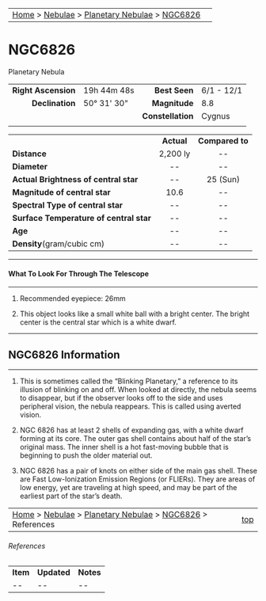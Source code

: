 <script src="/js/whatsup.js"></script>
<script type="text/javascript">
	var objectName ="NGC 6826"
	var objectDesc ="Planetary Nebula"
	var objectImage="other"
</script>

|    |    |
|:---|---:|
|[Home](/notes/#object-notes) > [Nebulae](/notes/#nebulae) > [Planetary Nebulae](../!planetary-nebulae-info) > [NGC6826](#ngc6826)| <div id=whatsup></div> |

# NGC6826
Planetary Nebula

|   |   |   |   |
|--:|:--|--:|:--|
|**Right Ascension**|19h 44m 48s|**Best Seen**|6/1 - 12/1|
|**Declination**    |50&deg; 31' 30"|**Magnitude**|8.8|  
|  |  |**Constellation**|Cygnus|
|  |  |  |  |

|  |  |  |
|--|:--:|:--:|
|  |**Actual**|**Compared to**|
|**Distance**|2,200 ly|--|
|**Diameter**| -- | -- |
|**Actual Brightness of central star**|--| 25 (Sun) |
|**Magnitude of central star**|10.6|--|
|**Spectral Type of central star**|--|--|
|**Surface Temperature of central star**| -- | -- |
|**Age**| -- | -- |
|**Density**(gram/cubic cm)| -- | -- |

---
#### What To Look For Through The Telescope
---

1.	Recommended eyepiece: 26mm

2.	This object looks like a small white ball with a bright center.  The bright center is the central star which is a white dwarf.

---
## NGC6826 Information
---

1.	This is sometimes called the “Blinking Planetary,” a reference to its illusion of blinking on and off.  When looked at directly, the nebula seems to disappear, but if the observer looks off to the side and uses peripheral vision, the nebula reappears.  This is called using averted vision.
 
2.	NGC 6826 has at least 2 shells of expanding gas, with a white dwarf forming at its core.  The outer gas shell contains about half of the star’s original mass.  The inner shell is a hot fast-moving bubble that is beginning to push the older material out.

3.	NGC 6826 has a pair of knots on either side of the main gas shell. These are Fast Low-Ionization Emission Regions (or FLIERs).  They are areas of low energy, yet are traveling at high speed, and may be part of the earliest part of the star’s death.

|    |    |
|:---|---:|
|[Home](/notes/#object-notes) > [Nebulae](/notes/#nebulae) > [Planetary Nebulae](../!planetary-nebulae-info) > [NGC6826](#ngc6826) > References| [top](#ngc6826) |

###### References
|             |             |           |
|-------------|-------------|-----------|
| **Item**    | **Updated** | **Notes** |
| -- | -- | -- |
